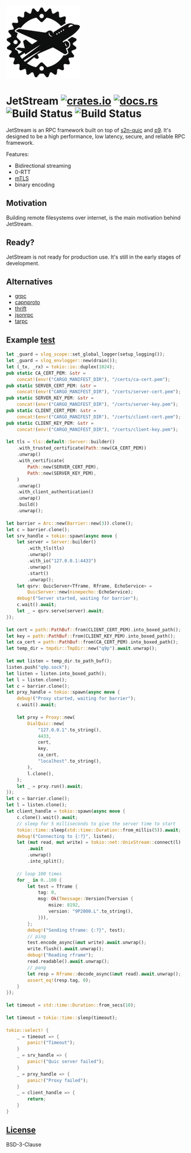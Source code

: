 <img src="logo/JetStream.png" style="width: 200px">

#  JetStream [![crates.io](https://img.shields.io/crates/v/jetstream.svg)](https://crates.io/crates/jetstream) [![docs.rs](https://docs.rs/jetstream/badge.svg)](https://docs.rs/jetstream) <!--gh actions--> ![Build Status](https://github.com/sevki/jetstream/actions/workflows/rust.yml/badge.svg) ![Build Status](https://github.com/sevki/jetstream/actions/workflows/release.yml/badge.svg)


JetStream is an RPC framework built on top of [s2n-quic](https://crates.io/crates/s2n-quic) and [p9](https://crates.io/crates/p9). It's designed to be a high performance, low latency, secure, and reliable RPC framework.

Features:

- Bidirectional streaming
- 0-RTT
- [mTLS](https://github.com/aws/s2n-quic/tree/main/examples/s2n-mtls)
- binary encoding

## Motivation

Building remote filesystems over internet, is the main motivation behind JetStream.

## Ready?

JetStream is not ready for production use. It's still in the early stages of development.

## Alternatives

- [grpc](https://grpc.io/)
- [capnproto](https://capnproto.org/)
- [thrift](https://thrift.apache.org/)
- [jsonrpc](https://www.jsonrpc.org/)
- [tarpc](https://crates.io/crates/tarpc)


## Example [test](src/server/server_tests.rs)

```rust
let _guard = slog_scope::set_global_logger(setup_logging());
let _guard = slog_envlogger::new(drain());
let (_tx, _rx) = tokio::io::duplex(1024);
pub static CA_CERT_PEM: &str =
    concat!(env!("CARGO_MANIFEST_DIR"), "/certs/ca-cert.pem");
pub static SERVER_CERT_PEM: &str =
    concat!(env!("CARGO_MANIFEST_DIR"), "/certs/server-cert.pem");
pub static SERVER_KEY_PEM: &str =
    concat!(env!("CARGO_MANIFEST_DIR"), "/certs/server-key.pem");
pub static CLIENT_CERT_PEM: &str =
    concat!(env!("CARGO_MANIFEST_DIR"), "/certs/client-cert.pem");
pub static CLIENT_KEY_PEM: &str =
    concat!(env!("CARGO_MANIFEST_DIR"), "/certs/client-key.pem");

let tls = tls::default::Server::builder()
    .with_trusted_certificate(Path::new(CA_CERT_PEM))
    .unwrap()
    .with_certificate(
        Path::new(SERVER_CERT_PEM),
        Path::new(SERVER_KEY_PEM),
    )
    .unwrap()
    .with_client_authentication()
    .unwrap()
    .build()
    .unwrap();

let barrier = Arc::new(Barrier::new(3)).clone();
let c = barrier.clone();
let srv_handle = tokio::spawn(async move {
    let server = Server::builder()
        .with_tls(tls)
        .unwrap()
        .with_io("127.0.0.1:4433")
        .unwrap()
        .start()
        .unwrap();
    let qsrv: QuicServer<Tframe, Rframe, EchoService> =
        QuicServer::new(ninepecho::EchoService);
    debug!("Server started, waiting for barrier");
    c.wait().await;
    let _ = qsrv.serve(server).await;
});

let cert = path::PathBuf::from(CLIENT_CERT_PEM).into_boxed_path();
let key = path::PathBuf::from(CLIENT_KEY_PEM).into_boxed_path();
let ca_cert = path::PathBuf::from(CA_CERT_PEM).into_boxed_path();
let temp_dir = tmpdir::TmpDir::new("q9p").await.unwrap();

let mut listen = temp_dir.to_path_buf();
listen.push("q9p.sock");
let listen = listen.into_boxed_path();
let l = listen.clone();
let c = barrier.clone();
let prxy_handle = tokio::spawn(async move {
    debug!("Proxy started, waiting for barrier");
    c.wait().await;

    let prxy = Proxy::new(
        DialQuic::new(
            "127.0.0.1".to_string(),
            4433,
            cert,
            key,
            ca_cert,
            "localhost".to_string(),
        ),
        l.clone(),
    );
    let _ = prxy.run().await;
});
let c = barrier.clone();
let l = listen.clone();
let client_handle = tokio::spawn(async move {
    c.clone().wait().await;
    // sleep for 5 milliseconds to give the server time to start
    tokio::time::sleep(std::time::Duration::from_millis(5)).await;
    debug!("Connecting to {:?}", listen);
    let (mut read, mut write) = tokio::net::UnixStream::connect(l)
        .await
        .unwrap()
        .into_split();

    // loop 100 times
    for _ in 0..100 {
        let test = Tframe {
            tag: 0,
            msg: Ok(Tmessage::Version(Tversion {
                msize: 8192,
                version: "9P2000.L".to_string(),
            })),
        };
        debug!("Sending tframe: {:?}", test);
        // ping
        test.encode_async(&mut write).await.unwrap();
        write.flush().await.unwrap();
        debug!("Reading rframe");
        read.readable().await.unwrap();
        // pong
        let resp = Rframe::decode_async(&mut read).await.unwrap();
        assert_eq!(resp.tag, 0);
    }
});

let timeout = std::time::Duration::from_secs(10);

let timeout = tokio::time::sleep(timeout);

tokio::select! {
    _ = timeout => {
        panic!("Timeout");
    }
    _ = srv_handle => {
        panic!("Quic server failed");
    }
    _ = prxy_handle => {
        panic!("Proxy failed");
    }
    _ = client_handle => {
        return;
    }
}
```

## [License](LICENSE)

BSD-3-Clause